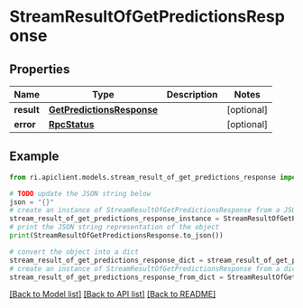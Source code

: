 # StreamResultOfGetPredictionsResponse


## Properties

Name | Type | Description | Notes
------------ | ------------- | ------------- | -------------
**result** | [**GetPredictionsResponse**](GetPredictionsResponse.md) |  | [optional] 
**error** | [**RpcStatus**](RpcStatus.md) |  | [optional] 

## Example

```python
from ri.apiclient.models.stream_result_of_get_predictions_response import StreamResultOfGetPredictionsResponse

# TODO update the JSON string below
json = "{}"
# create an instance of StreamResultOfGetPredictionsResponse from a JSON string
stream_result_of_get_predictions_response_instance = StreamResultOfGetPredictionsResponse.from_json(json)
# print the JSON string representation of the object
print(StreamResultOfGetPredictionsResponse.to_json())

# convert the object into a dict
stream_result_of_get_predictions_response_dict = stream_result_of_get_predictions_response_instance.to_dict()
# create an instance of StreamResultOfGetPredictionsResponse from a dict
stream_result_of_get_predictions_response_from_dict = StreamResultOfGetPredictionsResponse.from_dict(stream_result_of_get_predictions_response_dict)
```
[[Back to Model list]](../README.md#documentation-for-models) [[Back to API list]](../README.md#documentation-for-api-endpoints) [[Back to README]](../README.md)

